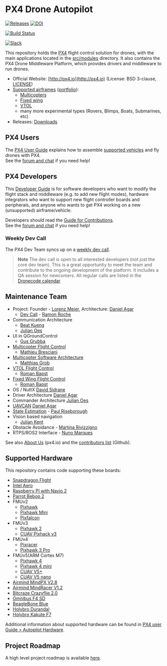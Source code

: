 # PX4 Drone Autopilot

[![Releases](https://img.shields.io/github/release/PX4/Firmware.svg)](https://github.com/PX4/Firmware/releases) [![DOI](https://zenodo.org/badge/22634/PX4/Firmware.svg)](https://zenodo.org/badge/latestdoi/22634/PX4/Firmware)

[![Build Status](http://ci.px4.io:8080/buildStatus/icon?job=PX4/Firmware/master)](http://ci.px4.io:8080/blue/organizations/jenkins/PX4%2FFirmware/activity)

[![Slack](https://px4-slack.herokuapp.com/badge.svg)](http://slack.px4.io)

This repository holds the [PX4](http://px4.io) flight control solution for drones, with the main applications located in the [src/modules](https://github.com/PX4/Firmware/tree/master/src/modules) directory. It also contains the PX4 Drone Middleware Platform, which provides drivers and middleware to run drones.

* Official Website: [http://px4.io](http://px4.io) \(License: BSD 3-clause, [LICENSE](https://github.com/PX4/Firmware/blob/master/LICENSE)\)
* [Supported airframes](https://docs.px4.io/en/airframes/airframe_reference.html) \([portfolio](http://px4.io/#airframes)\):
  * [Multicopters](https://docs.px4.io/en/airframes/airframe_reference.html#copter)
  * [Fixed wing](https://docs.px4.io/en/airframes/airframe_reference.html#plane)
  * [VTOL](https://docs.px4.io/en/airframes/airframe_reference.html#vtol)
  * many more experimental types \(Rovers, Blimps, Boats, Submarines, etc\)
* Releases: [Downloads](https://github.com/PX4/Firmware/releases)

## PX4 Users

The [PX4 User Guide](https://docs.px4.io/en/) explains how to assemble [supported vehicles](https://docs.px4.io/en/airframes/airframe_reference.html) and fly drones with PX4.  
See the [forum and chat](https://docs.px4.io/en/#support) if you need help!

## PX4 Developers

This [Developer Guide](https://dev.px4.io/) is for software developers who want to modify the flight stack and middleware \(e.g. to add new flight modes\), hardware integrators who want to support new flight controller boards and peripherals, and anyone who wants to get PX4 working on a new \(unsupported\) airframe/vehicle.

Developers should read the [Guide for Contributions](https://dev.px4.io/en/contribute/).  
See the [forum and chat](https://dev.px4.io/en/#support) if you need help!

### Weekly Dev Call

The PX4 Dev Team syncs up on a [weekly dev call](https://dev.px4.io/en/contribute/#dev_call).

> **Note** The dev call is open to all interested developers \(not just the core dev team\). This is a great opportunity to meet the team and contribute to the ongoing development of the platform. It includes a QA session for newcomers. All regular calls are listed in the [Dronecode calendar](https://www.dronecode.org/calendar/).

## Maintenance Team

* Project: Founder - [Lorenz Meier](https://github.com/LorenzMeier), Architecture: [Daniel Agar](https://github.com/dagar)
  * [Dev Call](https://github.com/PX4/Firmware/labels/devcall) - [Ramon Roche](https://github.com/mrpollo)
* Communication Architecture
  * [Beat Kueng](https://github.com/bkueng)
  * [Julian Oes](https://github.com/JulianOes)
* UI in QGroundControl
  * [Gus Grubba](https://github.com/dogmaphobic)
* [Multicopter Flight Control](https://github.com/PX4/Firmware/labels/multicopter)
  * [Mathieu Bresciani](https://github.com/bresch)
* [Multicopter Software Architecture](https://github.com/PX4/Firmware/labels/multicopter)
  * [Matthias Grob](https://github.com/MaEtUgR)
* [VTOL Flight Control](https://github.com/PX4/Firmware/labels/vtol)
  * [Roman Bapst](https://github.com/RomanBapst)
* [Fixed Wing Flight Control](https://github.com/PX4/Firmware/labels/fixedwing)
  * [Roman Bapst](https://github.com/RomanBapst)
* OS / NuttX [David Sidrane](https://github.com/davids5)
* Driver Architecture [Daniel Agar](https://github.com/dagar)
* Commander Architecture [Julian Oes](https://github.com/julianoes)
* [UAVCAN](https://github.com/PX4/Firmware/labels/uavcan) [Daniel Agar](https://github.com/dagar)
* [State Estimation](https://github.com/PX4/Firmware/issues?q=is%3Aopen+is%3Aissue+label%3A"state+estimation") - [Paul Riseborough](https://github.com/priseborough)
* Vision based navigation
  * [Julian Kent](https://github.com/jkflying)
* Obstacle Avoidance - [Martina Rivizzigno](https://github.com/mrivi)
* RTPS/ROS2 Interface - [Nuno Marques](https://github.com/TSC21)

See also [About Us](http://px4.io/about-us/#development_team) \(px4.io\) and the [contributors list](https://github.com/PX4/Firmware/graphs/contributors) \(Github\).

## Supported Hardware

This repository contains code supporting these boards:

* [Snapdragon Flight](https://docs.px4.io/master/en/flight_controller/snapdragon_flight.html)
* [Intel Aero](https://docs.px4.io/master/en/flight_controller/intel_aero.html)
* [Raspberry PI with Navio 2](https://docs.px4.io/master/en/flight_controller/raspberry_pi_navio2.html)
* [Parrot Bebop 2](http://docs.px4.io/master/en/complete_vehicles/bebop.html)
* FMUv2
  * [Pixhawk](https://docs.px4.io/master/en/flight_controller/pixhawk.html)
  * [Pixhawk Mini](https://docs.px4.io/master/en/flight_controller/pixhawk_mini.html)
  * [Pixfalcon](https://docs.px4.io/master/en/flight_controller/pixfalcon.html)
* FMUv3 
  * [Pixhawk 2](https://docs.px4.io/master/en/flight_controller/pixhawk-2.html)
  * [CUAV Pixhack v3](https://docs.px4.io/master/en/flight_controller/pixhack_v3.html)
* FMUv4
  * [Pixracer](https://docs.px4.io/master/en/flight_controller/pixracer.html)
  * [Pixhawk 3 Pro](https://docs.px4.io/master/en/flight_controller/pixhawk3_pro.html)
* FMUv5(ARM Cortex M7)
  * [Pixhawk 4](https://docs.px4.io/master/en/flight_controller/pixhawk4.html)
  * [Pixhawk 4 mini](https://docs.px4.io/master/en/flight_controller/pixhawk4_mini.html)  
  * [CUAV V5+](https://docs.px4.io/master/en/flight_controller/cuav_v5_plus.html)
  * [CUAV V5 nano](https://docs.px4.io/master/en/flight_controller/cuav_v5_nano.html)
* [Airmind MindPX V2.8](http://www.mindpx.net/assets/accessories/UserGuide_MindPX.pdf)
* [Airmind MindRacer V1.2](http://mindpx.net/assets/accessories/mindracer_user_guide_v1.2.pdf)
* [Bitcraze Crazyflie 2.0](https://docs.px4.io/master/en/flight_controller/crazyflie2.html)
* [Omnibus F4 SD](https://docs.px4.io/master/en/flight_controller/omnibus_f4_sd.html)
* [BeagleBone Blue](https://docs.px4.io/master/en/flight_controller/beaglebone_blue.html)
* [Holybro Durandal](https://docs.px4.io/master/en/flight_controller/durandal.html)
* [Holybro Kakute F7](https://docs.px4.io/master/en/flight_controller/kakutef7.html)

Additional information about supported hardware can be found in [PX4 user Guide &gt; Autopilot Hardware](https://docs.px4.io/en/flight_controller/).

## Project Roadmap

A high level project roadmap is available [here](https://www.dronecode.org/roadmap/).

